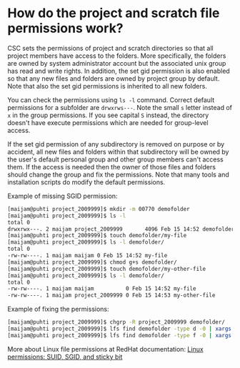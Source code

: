 # How do the project and scratch file permissions work?

CSC sets the permissions of project and scratch directories so that
all project members have access to the folders. More specifically, the
folders are owned by system administrator account but the associated
unix group has read and write rights. In addition, the set gid
permission is also enabled so that any new files and folders are owned
by project group by default. Note that also the set gid permissions is
inherited to all new folders.

You can check the permissions using `ls -l` command. Correct default
permissions for a subfolder are `drwxrws---`. Note the small `s`
letter instead of `x` in the group permissions. If you see capital `S`
instead, the directory doesn't have execute permissions which are
needed for group-level access.

If the set gid permission of any subdirectory
is removed on purpose or by accident, all new files and folders within
that subdirectory will be owned by the user's default personal group
and other group members can't access them. If the access is needed
then the owner of those files and folders should change the group and
fix the permissions. Note that many tools and installation scripts do
modify the default permissions.

Example of missing SGID permission:
```bash
[maijam@puhti project_2009999]$ mkdir -m 00770 demofolder
[maijam@puhti project_2009999]$ ls -l
total 0
drwxrwx---. 2 maijam project_2009999       4096 Feb 15 14:52 demofolder
[maijam@puhti project_2009999]$ touch demofolder/my-file
[maijam@puhti project_2009999]$ ls -l demofolder/
total 0
-rw-rw----. 1 maijam maijam 0 Feb 15 14:52 my-file
[maijam@puhti project_2009999]$ chmod g+s demofolder/
[maijam@puhti project_2009999]$ touch demofolder/my-other-file
[maijam@puhti project_2009999]$ ls -l demofolder/
total 0
-rw-rw----. 1 maijam maijam          0 Feb 15 14:52 my-file
-rw-rw----. 1 maijam project_2009999 0 Feb 15 14:53 my-other-file
```

Example of fixing the permissions:
```bash
[maijam@puhti project_2009999]$ chgrp -R project_2009999 demofolder/
[maijam@puhti project_2009999]$ lfs find demofolder -type d -0 | xargs -0 chmod 2770
[maijam@puhti project_2009999]$ lfs find demofolder -type f -0 | xargs -0 chmod g+rwX
```

More about Linux file permissions at RedHat documentation:
[Linux permissions: SUID, SGID, and sticky bit](https://www.redhat.com/sysadmin/suid-sgid-sticky-bit)
